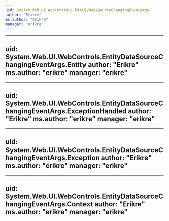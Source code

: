 ```yaml
---
uid: System.Web.UI.WebControls.EntityDataSourceChangingEventArgs
author: "Erikre"
ms.author: "erikre"
manager: "erikre"
---
```


---
uid: System.Web.UI.WebControls.EntityDataSourceChangingEventArgs.Entity
author: "Erikre"
ms.author: "erikre"
manager: "erikre"
---

---
uid: System.Web.UI.WebControls.EntityDataSourceChangingEventArgs.ExceptionHandled
author: "Erikre"
ms.author: "erikre"
manager: "erikre"
---

---
uid: System.Web.UI.WebControls.EntityDataSourceChangingEventArgs.Exception
author: "Erikre"
ms.author: "erikre"
manager: "erikre"
---

---
uid: System.Web.UI.WebControls.EntityDataSourceChangingEventArgs.Context
author: "Erikre"
ms.author: "erikre"
manager: "erikre"
---
